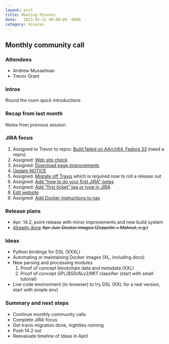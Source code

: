 ```yaml
---
layout: post
title: Meeting Minutes
date:   2023-02-22 00:00:00 -0800
category: minutes
---
```

## Monthly community call

### Attendees
* Andrew Musselman
* Trevor Grant

### Intros
Round the room quick introductions

### Recap from last month
Notes from previous session

### JIRA focus
1. Assigned to Trevor to repro: [Build failed on AArch64, Fedora 33](https://issues.apache.org/jira/browse/MAHOUT-2139) (need a repro)
1. Assigned: [Web site check](https://issues.apache.org/jira/browse/MAHOUT-2152)
1. Assigned: [Download page improvements](https://issues.apache.org/jira/browse/MAHOUT-2153)
1. [Update NOTICE](https://issues.apache.org/jira/browse/MAHOUT-2154)
1. Assigned: [Migrate off Travis](https://issues.apache.org/jira/browse/MAHOUT-2149) which is required now to roll a release out
1. Assigned: [Add "how to do your first JIRA" notes](https://issues.apache.org/jira/browse/MAHOUT-2156)
1. Assigned: [Add "first ticket" tag or type in JIRA](https://issues.apache.org/jira/browse/MAHOUT-2157)
1. [Edit website](https://issues.apache.org/jira/browse/MAHOUT-2158)
1. Assigned: [Add Docker instructions to nav](https://issues.apache.org/jira/browse/MAHOUT-2159)


### Release plans
* Apr: 14.2, point release with minor improvements and new build system
* [Already done](https://mahout.apache.org/docs/latest/tutorials/misc/getting-started-with-zeppelin/) ~~Apr-Jun: Docker images (Zeppelin + Mahout, e.g.)~~

### Ideas
* Python bindings for DSL (XXXL)
* Automating or maintaining Docker images (XL, including docs)
* New parsing and processing modules
  1. Proof of concept blockchain data and metadata (XXL)
  1. Proof of concept GPL/BSD/ALv2/MIT classifier (start with small tutorial)
* Live code environment (in-browser) to try DSL (XXL for a real version, start with simple env)

### Summary and next steps
* Continue monthly community calls
* Complete JIRA focus
* Get travis migration done, nightlies running
* Push 14.2 out
* Reevaluate timeline of Ideas in April

